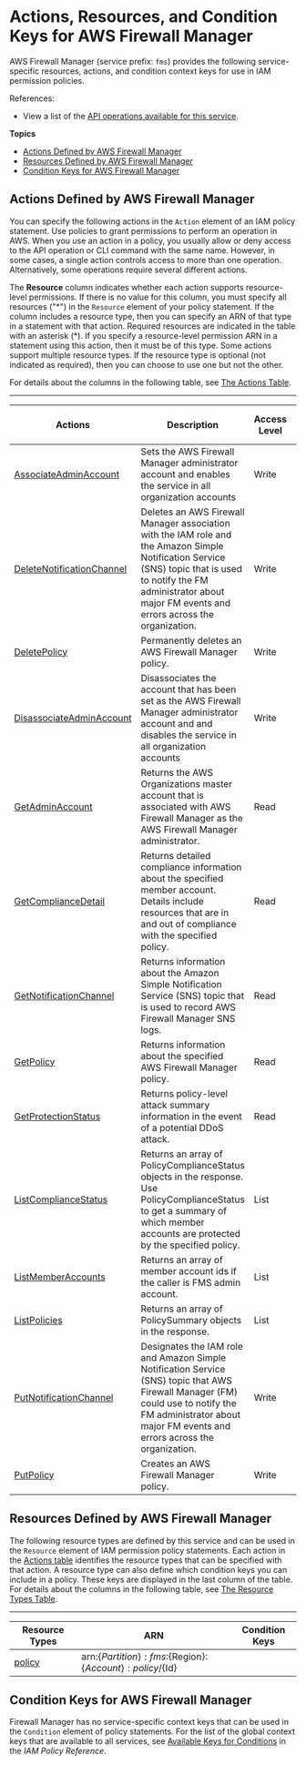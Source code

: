 # Actions, Resources, and Condition Keys for AWS Firewall Manager<a name="list_awsfirewallmanager"></a>

AWS Firewall Manager \(service prefix: `fms`\) provides the following service\-specific resources, actions, and condition context keys for use in IAM permission policies\.

References:
+ View a list of the [API operations available for this service](https://docs.aws.amazon.com/fms/2018-01-01/APIReference/)\.

**Topics**
+ [Actions Defined by AWS Firewall Manager](#awsfirewallmanager-actions-as-permissions)
+ [Resources Defined by AWS Firewall Manager](#awsfirewallmanager-resources-for-iam-policies)
+ [Condition Keys for AWS Firewall Manager](#awsfirewallmanager-policy-keys)

## Actions Defined by AWS Firewall Manager<a name="awsfirewallmanager-actions-as-permissions"></a>

You can specify the following actions in the `Action` element of an IAM policy statement\. Use policies to grant permissions to perform an operation in AWS\. When you use an action in a policy, you usually allow or deny access to the API operation or CLI command with the same name\. However, in some cases, a single action controls access to more than one operation\. Alternatively, some operations require several different actions\.

The **Resource** column indicates whether each action supports resource\-level permissions\. If there is no value for this column, you must specify all resources \("\*"\) in the `Resource` element of your policy statement\. If the column includes a resource type, then you can specify an ARN of that type in a statement with that action\. Required resources are indicated in the table with an asterisk \(\*\)\. If you specify a resource\-level permission ARN in a statement using this action, then it must be of this type\. Some actions support multiple resource types\. If the resource type is optional \(not indicated as required\), then you can choose to use one but not the other\.

For details about the columns in the following table, see [The Actions Table](reference_policies_actions-resources-contextkeys.md#actions_table)\.


****  

| Actions | Description | Access Level | Resource Types \(\*required\) | Condition Keys | Dependent Actions | 
| --- | --- | --- | --- | --- | --- | 
|   [ AssociateAdminAccount ](https://docs.aws.amazon.com/fms/2018-01-01/APIReference/API_AssociateAdminAccount.html)  | Sets the AWS Firewall Manager administrator account and enables the service in all organization accounts | Write |  |  |  | 
|   [ DeleteNotificationChannel ](https://docs.aws.amazon.com/fms/2018-01-01/APIReference/API_DeleteNotificationChannel.html)  | Deletes an AWS Firewall Manager association with the IAM role and the Amazon Simple Notification Service \(SNS\) topic that is used to notify the FM administrator about major FM events and errors across the organization\. | Write |  |  |  | 
|   [ DeletePolicy ](https://docs.aws.amazon.com/fms/2018-01-01/APIReference/API_DeletePolicy.html)  | Permanently deletes an AWS Firewall Manager policy\. | Write |   [ policy\* ](#awsfirewallmanager-policy)   |  |  | 
|   [ DisassociateAdminAccount ](https://docs.aws.amazon.com/fms/2018-01-01/APIReference/API_DisassociateAdminAccount.html)  | Disassociates the account that has been set as the AWS Firewall Manager administrator account and and disables the service in all organization accounts | Write |  |  |  | 
|   [ GetAdminAccount ](https://docs.aws.amazon.com/fms/2018-01-01/APIReference/API_GetAdminAccount.html)  | Returns the AWS Organizations master account that is associated with AWS Firewall Manager as the AWS Firewall Manager administrator\. | Read |  |  |  | 
|   [ GetComplianceDetail ](https://docs.aws.amazon.com/fms/2018-01-01/APIReference/API_GetComplianceDetail.html)  | Returns detailed compliance information about the specified member account\. Details include resources that are in and out of compliance with the specified policy\. | Read |   [ policy\* ](#awsfirewallmanager-policy)   |  |  | 
|   [ GetNotificationChannel ](https://docs.aws.amazon.com/fms/2018-01-01/APIReference/API_GetNotificationChannel.html)  | Returns information about the Amazon Simple Notification Service \(SNS\) topic that is used to record AWS Firewall Manager SNS logs\. | Read |  |  |  | 
|   [ GetPolicy ](https://docs.aws.amazon.com/fms/2018-01-01/APIReference/API_GetPolicy.html)  | Returns information about the specified AWS Firewall Manager policy\. | Read |   [ policy\* ](#awsfirewallmanager-policy)   |  |  | 
|   [ GetProtectionStatus ](https://docs.aws.amazon.com/fms/2018-01-01/APIReference/API_GetProtectionStatus.html)  | Returns policy\-level attack summary information in the event of a potential DDoS attack\. | Read |   [ policy\* ](#awsfirewallmanager-policy)   |  |  | 
|   [ ListComplianceStatus ](https://docs.aws.amazon.com/fms/2018-01-01/APIReference/API_ListComplianceStatus.html)  | Returns an array of PolicyComplianceStatus objects in the response\. Use PolicyComplianceStatus to get a summary of which member accounts are protected by the specified policy\. | List |   [ policy\* ](#awsfirewallmanager-policy)   |  |  | 
|   [ ListMemberAccounts ](https://docs.aws.amazon.com/fms/2018-01-01/APIReference/API_ListMemberAccounts.html)  | Returns an array of member account ids if the caller is FMS admin account\. | List |  |  |  | 
|   [ ListPolicies ](https://docs.aws.amazon.com/fms/2018-01-01/APIReference/API_ListPolicies.html)  | Returns an array of PolicySummary objects in the response\. | List |  |  |  | 
|   [ PutNotificationChannel ](https://docs.aws.amazon.com/fms/2018-01-01/APIReference/API_PutNotificationChannel.html)  | Designates the IAM role and Amazon Simple Notification Service \(SNS\) topic that AWS Firewall Manager \(FM\) could use to notify the FM administrator about major FM events and errors across the organization\. | Write |  |  |  | 
|   [ PutPolicy ](https://docs.aws.amazon.com/fms/2018-01-01/APIReference/API_PutPolicy.html)  | Creates an AWS Firewall Manager policy\. | Write |   [ policy\* ](#awsfirewallmanager-policy)   |  |  | 

## Resources Defined by AWS Firewall Manager<a name="awsfirewallmanager-resources-for-iam-policies"></a>

The following resource types are defined by this service and can be used in the `Resource` element of IAM permission policy statements\. Each action in the [Actions table](#awsfirewallmanager-actions-as-permissions) identifies the resource types that can be specified with that action\. A resource type can also define which condition keys you can include in a policy\. These keys are displayed in the last column of the table\. For details about the columns in the following table, see [The Resource Types Table](reference_policies_actions-resources-contextkeys.md#resources_table)\.


****  

| Resource Types | ARN | Condition Keys | 
| --- | --- | --- | 
|   [ policy ](https://docs.aws.amazon.com/fms/2018-01-01/APIReference/API_Policy.html)  |  arn:$\{Partition\}:fms:$\{Region\}:$\{Account\}:policy/$\{Id\}  |  | 

## Condition Keys for AWS Firewall Manager<a name="awsfirewallmanager-policy-keys"></a>

Firewall Manager has no service\-specific context keys that can be used in the `Condition` element of policy statements\. For the list of the global context keys that are available to all services, see [Available Keys for Conditions](reference_policies_condition-keys.html#AvailableKeys) in the *IAM Policy Reference*\.